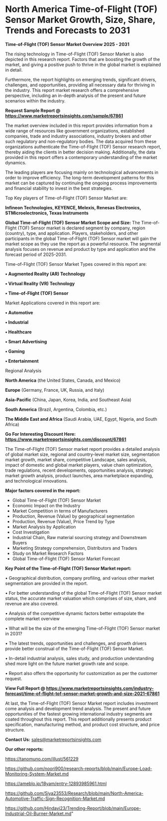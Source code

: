 # North America Time-of-Flight (TOF) Sensor Market Growth, Size, Share, Trends and Forecasts to 2031

<Strong> Time-of-Flight (TOF) Sensor Market Overview 2025 - 2031</strong>

The rising technology in Time-of-Flight (TOF) Sensor Market is also depicted in this research report. Factors that are boosting the growth of the market, and giving a positive push to thrive in the global market is explained in detail.

Furthermore, the report highlights on emerging trends, significant drivers, challenges, and opportunities, providing all necessary data for thriving in the industry. This report market research offers a comprehensive perspective, including an in-depth analysis of the present and future scenarios within the industry.

<strong>Request Sample Report @ <a href=https://www.marketreportsinsights.com/sample/67861>https://www.marketreportsinsights.com/sample/67861</a></strong>

The market overview included in this report provides information from a wide range of resources like government organizations, established companies, trade and industry associations, industry brokers and other such regulatory and non-regulatory bodies. The data acquired from these organizations authenticate the Time-of-Flight (TOF) Sensor research report, thereby aiding the clients in better decision making. Additionally, the data provided in this report offers a contemporary understanding of the market dynamics.

The leading players are focusing mainly on technological advancements in order to improve efficiency. The long-term development patterns for this market can be captured by continuing the ongoing process improvements and financial stability to invest in the best strategies.

Top Key players of Time-of-Flight (TOF) Sensor Market are:

<strong>Infineon Technologies, KEYENCE, Melexis, Renesas Electronics, STMicroelectronics, Texas Instruments</strong>

<strong><b>Global Time-of-Flight (TOF) Sensor Market Scope and Size:</b></strong>
The Time-of-Flight (TOF) Sensor market is declared segment by company, region (country), type, and application. Players, stakeholders, and other participants in the global Time-of-Flight (TOF) Sensor market will gain the market scope as they use the report as a powerful resource. The segmental analysis focuses on revenue and product by type and application and the forecast period of 2025-2031.

Time-of-Flight (TOF) Sensor Market Types covered in this report are:

<strong>• Augmented Reality (AR) Technology

• Virtual Reality (VR) Technology

• Time-of-Flight (TOF) Sensor</strong>

Market Applications covered in this report are:

<strong>• Automotive

• Industrial

• Healthcare

• Smart Advertising

• Gaming

• Entertainment</strong> 

Regional Analysis

<strong>North America</strong> (the United States, Canada, and Mexico)

<strong>Europe</strong> (Germany, France, UK, Russia, and Italy)

<strong>Asia-Pacific</strong> (China, Japan, Korea, India, and Southeast Asia)

<strong>South America</strong> (Brazil, Argentina, Colombia, etc.)

<strong>The Middle East and Africa</strong> (Saudi Arabia, UAE, Egypt, Nigeria, and South Africa)

<strong>Go For Interesting Discount Here: <a href=https://www.marketreportsinsights.com/discount/67861>https://www.marketreportsinsights.com/discount/67861</a></strong>

The Time-of-Flight (TOF) Sensor market report provides a detailed analysis of global market size, regional and country-level market size, segmentation market growth, market share, competitive Landscape, sales analysis, impact of domestic and global market players, value chain optimization, trade regulations, recent developments, opportunities analysis, strategic market growth analysis, product launches, area marketplace expanding, and technological innovations.

<strong><b>Major factors covered in the report:</b></strong>
<ul>
  <li>Global Time-of-Flight (TOF) Sensor Market </li>
  <li>Economic Impact on the Industry</li>
  <li>Market Competition in terms of Manufacturers</li>
  <li>Production, Revenue (Value) by geographical segmentation</li>
  <li>Production, Revenue (Value), Price Trend by Type</li>
  <li>Market Analysis by Application</li>
  <li>Cost Investigation</li>
  <li>Industrial Chain, Raw material sourcing strategy and Downstream Buyers</li>
  <li>Marketing Strategy comprehension, Distributors and Traders</li>
  <li>Study on Market Research Factors</li>
  <li>Global Time-of-Flight (TOF) Sensor Market Forecast</li>
</ul>

<strong><b>Key Point of the Time-of-Flight (TOF) Sensor Market report:</b></strong>

• Geographical distribution, company profiling, and various other market segmentation are provided in the report.

• For better understanding of the global Time-of-Flight (TOF) Sensor market status, the accurate market valuation which comprises of size, share, and revenue are also covered.

• Analysis of the competitive dynamic factors better extrapolate the complete market overview

• What will be the size of the emerging Time-of-Flight (TOF) Sensor market in 2031?

• The latest trends, opportunities and challenges, and growth drivers provide better construal of the Time-of-Flight (TOF) Sensor Market.

• In-detail industrial analysis, sales study, and production understanding shed more light on the future market growth rate and scope.

• Report also offers the opportunity for customization as per the customer request.

<strong><b>View Full Report @ <a href=https://www.marketreportsinsights.com/industry-forecast/time-of-flight-tof-sensor-market-growth-and-size-2021-67861>https://www.marketreportsinsights.com/industry-forecast/time-of-flight-tof-sensor-market-growth-and-size-2021-67861</a></b></strong>


At last, the Time-of-Flight (TOF) Sensor Market report includes investment come analysis and development trend analysis. The present and future opportunities of the fastest growing international industry segments are coated throughout this report. This report additionally presents product specification, manufacturing method, and product cost structure, and price structure.

<strong>Contact Us:</strong>
sales@marketreportsinsights.com

<strong>Our other reports:</strong>

<a href=https://tanomuno.com/illust/561229>https://tanomuno.com/illust/561229</a>

<a href=https://github.com/noori900/research-reports/blob/main/Europe-Load-Monitoring-System-Market.md>https://github.com/noori900/research-reports/blob/main/Europe-Load-Monitoring-System-Market.md</a>

<a href=https://ameblo.jp/18yam/entry-12893985961.html>https://ameblo.jp/18yam/entry-12893985961.html</a>

<a href=https://github.com/Siya23553/Research/blob/main/North-America-Automotive-Traffic-Sign-Recognition-Market.md>https://github.com/Siya23553/Research/blob/main/North-America-Automotive-Traffic-Sign-Recognition-Market.md</a>

<a href=https://github.com/Hindavi23/Trending-Report/blob/main/Europe-Industrial-Oil-Burner-Market.md>https://github.com/Hindavi23/Trending-Report/blob/main/Europe-Industrial-Oil-Burner-Market.md</a>"
